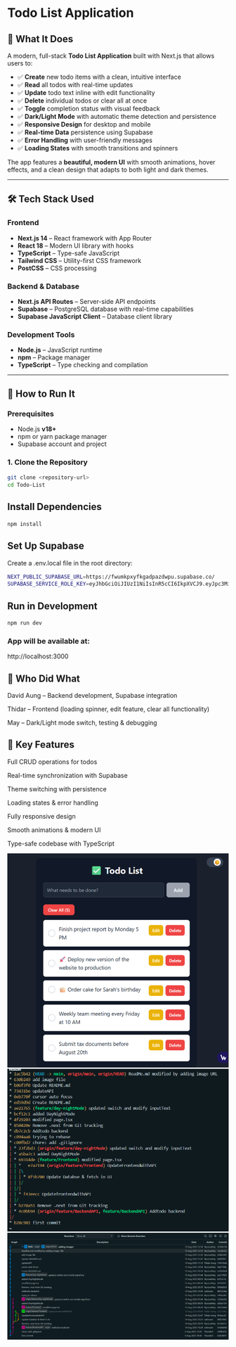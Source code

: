 # Todo List Application

## 📌 What It Does
A modern, full-stack **Todo List Application** built with Next.js that allows users to:

- ✅ **Create** new todo items with a clean, intuitive interface  
- ✅ **Read** all todos with real-time updates  
- ✅ **Update** todo text inline with edit functionality  
- ✅ **Delete** individual todos or clear all at once  
- ✅ **Toggle** completion status with visual feedback  
- ✅ **Dark/Light Mode** with automatic theme detection and persistence  
- ✅ **Responsive Design** for desktop and mobile  
- ✅ **Real-time Data** persistence using Supabase  
- ✅ **Error Handling** with user-friendly messages  
- ✅ **Loading States** with smooth transitions and spinners  

The app features a **beautiful, modern UI** with smooth animations, hover effects, and a clean design that adapts to both light and dark themes.

---

## 🛠 Tech Stack Used

### **Frontend**
- **Next.js 14** – React framework with App Router  
- **React 18** – Modern UI library with hooks  
- **TypeScript** – Type-safe JavaScript  
- **Tailwind CSS** – Utility-first CSS framework  
- **PostCSS** – CSS processing  

### **Backend & Database**
- **Next.js API Routes** – Server-side API endpoints  
- **Supabase** – PostgreSQL database with real-time capabilities  
- **Supabase JavaScript Client** – Database client library  

### **Development Tools**
- **Node.js** – JavaScript runtime  
- **npm** – Package manager  
- **TypeScript** – Type checking and compilation  

---

## 🚀 How to Run It

### **Prerequisites**
- Node.js **v18+**
- npm or yarn package manager
- Supabase account and project

### **1. Clone the Repository**
```bash
git clone <repository-url>
cd Todo-List
```

## Install Dependencies
```bash
npm install
```

## Set Up Supabase
Create a .env.local file in the root directory:
```bash
NEXT_PUBLIC_SUPABASE_URL=https://fwumkpxyfkgadpazdwpu.supabase.co/
SUPABASE_SERVICE_ROLE_KEY=eyJhbGciOiJIUzI1NiIsInR5cCI6IkpXVCJ9.eyJpc3MiOiJzdXBhYmFzZSIsInJlZiI6ImZ3dW1rcHh5ZmtnYWRwYXpkd3B1Iiwicm9sZSI6ImFub24iLCJpYXQiOjE3NTUwNzgyMTEsImV4cCI6MjA3MDY1NDIxMX0.BUxBJwIiiVn05eK5ms-16eqEfNUoid0Uvpv8q_byPbs
```

## Run in Development
```bash
npm run dev
```

### App will be available at:
http://localhost:3000

## 👥 Who Did What

David Aung – Backend development, Supabase integration

Thidar – Frontend (loading spinner, edit feature, clear all functionality)

May – Dark/Light mode switch, testing & debugging

## 🎯 Key Features

Full CRUD operations for todos

Real-time synchronization with Supabase

Theme switching with persistence

Loading states & error handling

Fully responsive design


Smooth animations & modern UI

Type-safe codebase with TypeScript

![Todo List Screenshot](images/image.png)
![Git Log Screenshot](images/git_log.png)
![Git Graph Screenshot](images/git_graph.png)